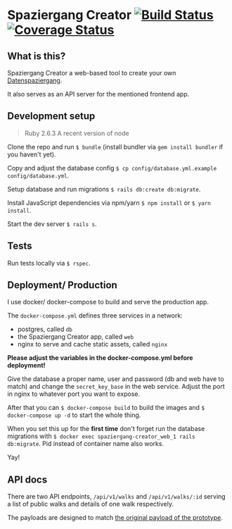 # Spaziergang Creator [![Build Status](https://travis-ci.org/Datenschule/spaziergang-creator.svg?branch=master)](https://travis-ci.org/Datenschule/spaziergang-creator) [![Coverage Status](https://coveralls.io/repos/github/Datenschule/spaziergang-creator/badge.svg)](https://coveralls.io/github/Datenschule/spaziergang-creator)

## What is this?

Spaziergang Creator a web-based tool to create your own [Datenspaziergang](https://github.com/Datenschule/datenspaziergang-app).

It also serves as an API server for the mentioned frontend app.

## Development setup

> Ruby 2.6.3
> A recent version of node

Clone the repo and run `$ bundle` (install bundler via `gem install bundler` if you haven't yet).

Copy and adjust the database config `$ cp config/database.yml.example config/database.yml`.

Setup database and run migrations `$ rails db:create db:migrate`.

Install JavaScript dependencies via npm/yarn `$ npm install` or `$ yarn install`.

Start the dev server `$ rails s`.

## Tests

Run tests locally via `$ rspec`.

## Deployment/ Production

I use docker/ docker-compose to build and serve the production app.

The `docker-compose.yml` defines three services in a network:

- postgres, called `db`
- the Spaziergang Creator app, called `web`
- nginx to serve and cache static assets, called `nginx`

**Please adjust the variables in the docker-compose.yml before deployment!**

Give the database a proper name, user and password (db and web have to match) and change the `secret_key_base` in the web service. Adjust the port in nginx to whatever port you want to expose.

After that you can `$ docker-compose build` to build the images and `$ docker-compose up -d` to start the whole thing.

When you set this up for the **first time** don't forget run the database migrations with `$ docker exec spaziergang-creator_web_1 rails db:migrate`. Pid instead of container name also works.

Yay!


## API docs

There are two API endpoints, `/api/v1/walks` and `/api/v1/walks/:id` serving a list of public walks and details of one walk respectively.

The payloads are designed to match [the original payload of the prototype](https://github.com/Datenschule/datenspaziergang-app/wiki).
